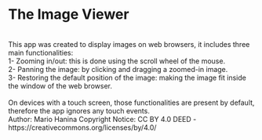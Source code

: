 # The Image Viewer

<br />
This app was created to display images on web browsers, it includes three main functionalities:
<br />
1- Zooming in/out: this is done using the scroll wheel of the mouse.<br />
2- Panning the image: by clicking and dragging a zoomed-in image.<br />
3- Restoring the default position of the image: making the image fit inside the window of the web browser.<br />
<br />
On devices with a touch screen, those functionalities are present by default, therefore the app ignores any touch events.

<br />
Author: Mario Hanina
Copyright Notice: CC BY 4.0 DEED - https://creativecommons.org/licenses/by/4.0/
